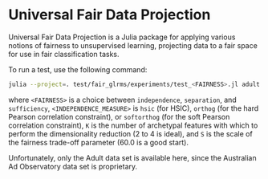 # Universal Fair Data Projection

Universal Fair Data Projection is a Julia package for applying various notions of fairness to unsupervised learning, projecting data to a fair space for use in fair classification tasks.

To run a test, use the following command:
```bash
julia --project=. test/fair_glrms/experiments/test_<FAIRNESS>.jl adult <INDEPENDENCE_MEASURE> -k <K> -s <S>
```
where `<FAIRNESS>` is a choice between `independence`, `separation`, and `sufficiency`, `<INDEPENDENCE_MEASURE>` is `hsic` (for HSIC), `orthog` (for the hard Pearson correlation constraint), or `softorthog` (for the soft Pearson correlation constraint), `K` is the number of archetypal features with which to perform the dimensionality reduction (2 to 4 is ideal), and `S` is the scale of the fairness trade-off parameter (60.0 is a good start).

Unfortunately, only the Adult data set is available here, since the Australian Ad Observatory data set is proprietary.